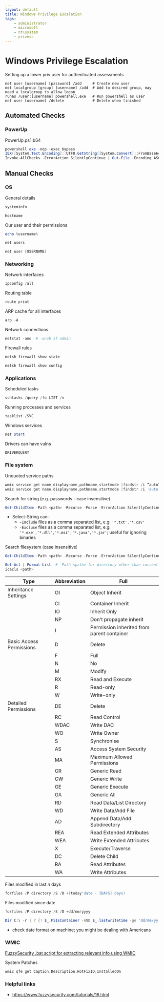 ```yaml
---
layout: default
title: Windows Privilege Escalation
tags:
    - administrator
    - microsoft
    - nt\system
    - privesc
---
```

# Windows Privilege Escalation
Setting up a lower priv user for authenticated assessments
```shell
net user [username] [password] /add     # Create new user
net localgroup [group] [username] /add  # Add to desired group, may need a localgroup to allow logon
runas /user:[username] powershell.exe   # Run powershell as user
net user [username] /delete             # Delete when finished
```
## Automated Checks
### PowerUp
PowerUp.ps1.b64
```powershell
powershell.exe -nop -exec bypass
IEX([System.Text.Encoding]::UTF8.GetString([System.Convert]::FromBase64String((Get-Content -Path .\PowerUp.ps1.b64))))
Invoke-AllChecks -ErrorAction SilentlyContinue | Out-File -Encoding ASCII powerup.log
```
## Manual Checks
### OS

General details
```powershell
systeminfo
```

```powershell
hostname
```

Our user and their permissions
```powershell
echo %username%
```

```powershell
net users
```

```powershell
net user [USERNAME]
```

### Networking
Network interfaces
```powershell
ipconfig /all
```

Routing table
```powershell
route print
```

ARP cache for all interfaces
```powershell
arp -A
```

Network connections
```powershell
netstat -ano  # -anob if admin
```

Firewall rules
```powershell
netsh firewall show state
```

```powershell
netsh firewall show config
```

### Applications
Scheduled tasks
```powershell
schtasks /query /fo LIST /v
```

Running processes and services
```powershell
tasklist /SVC
```

Windows services
```powershell
net start
```

Drivers can have vulns
```powershell
DRIVERQUERY
```

### File system
Unquoted service paths
```powershell
wmic service get name,displayname,pathname,startmode |findstr /i “auto” |findstr /i /v “c:\windows\\” |findstr /i /v “””  # CMD
wmic service get name,displayname,pathname,startmode |findstr /i 'auto' |findstr /i /v 'c:\windows\' |findstr /i /v '\"'  # PowerShell
```

Search for string (e.g. passwords - case insensitive)
```powershell
Get-ChildItem -Path <path> -Recurse -Force -ErrorAction SilentlyContinue | Select-String -Pattern <pattern> | Select path,filename,linenumber,line
```
- Select-String can:
    - `-Include` files as a comma separated list, e.g. `'*.txt','*.csv'`
    - `-Excluse` files as a comma separated list, e.g. `'*.exe','*.dll','*.msi','*.java','*.jar'`; useful for ignoring binaries

Search filesystem (case insensitive)
```powershell
Get-ChildItem -Path <path> -Recurse -Force -ErrorAction SilentlyContinue -Include <search>  # -File to only search for files
```

```powershell
Get-Acl | Format-List  # -Path <path> for directory other than current
icacls <path>
```
| Type | Abbreviation | Full |
|--- | --- | --- |
| Inheritance Settings | OI | Object Inherit |
| | CI | Container Inherit |
| | IO | Inherit Only |
| | NP | Don't propagate inherit |
| | I | Permission inherited from parent container |
| Basic Access Permissions | D | Delete |
| | F | Full |
| | N | No |
| | M | Modify |
| | RX | Read and Execute |
| | R | Read-only |
| | W | Write-only |
| Detailed Permissions | DE | Delete |
| | RC | Read Control |
| | WDAC | Write DAC |
| | WO | Write Owner |
| | S | Synchronise |
| | AS | Access System Security|
| | MA | Maximum Allowed Permissions |
| | GR | Generic Read |
| | GW | Generic Write |
| | GE | Generic Execute |
| | GA | Generic All |
| | RD | Read Data/List Directory |
| | WD | Write Data/Add File |
| | AD | Append Data/Add Subdirectory |
| | REA | Read Extended Attributes |
| | WEA | Write Extended Attributes |
| | X | Execute/Traverse |
| | DC | Delete Child |
| | RA | Read Attributes |
| | WA | Write Attributes |

Files modified in last _n_ days
```powershell
forfiles /P directory /S /D +(today'date - [DAYS] days)
```

Files modified since date
```powershell
forfiles /P directory /S /D +dd/mm/yyyy
```

```powershell
Dir C:\ -r | ? {! $_.PSIsContainer -AND $_.lastwritetime -ge 'dd/mm/yy'} 
```
- check date format on machine; you might be dealing with Americans

### WMIC
[FuzzySecurity .bat script for extracting relevant info using WMIC](http://www.fuzzysecurity.com/tutorials/files/wmic_info.rar)

System Patches
```powershell
wmic qfe get Caption,Description,HotFixID,InstalledOn
```

### Helpful links
- <https://www.fuzzysecurity.com/tutorials/16.html>